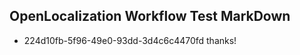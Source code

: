 ## OpenLocalization Workflow Test MarkDown
* 224d10fb-5f96-49e0-93dd-3d4c6c4470fd 
thanks!<!--HONumber=Sep16_HO1-->